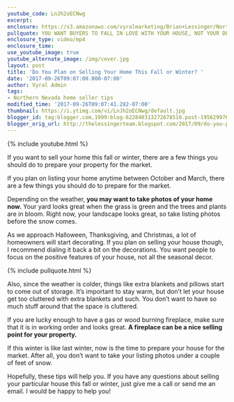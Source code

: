 ```yaml
---
youtube_code: LnJh2oECNwg
excerpt:
enclosure: https://s3.amazonaws.com/vyralmarketing/Brian+Lessinger/Northern+Nevada+Real+Estate-+Do+You+Plan+on+Selling+Your+Home+This+Fall+or+Winter%253F+(1).mp4
pullquote: YOU WANT BUYERS TO FALL IN LOVE WITH YOUR HOUSE, NOT YOUR DECORATIONS.
enclosure_type: video/mp4
enclosure_time:
use_youtube_image: true
youtube_alternate_image: /img/cover.jpg
layout: post
title: 'Do You Plan on Selling Your Home This Fall or Winter? '
date: '2017-09-26T09:07:00.000-07:00'
author: Vyral Admin
tags:
- Northern Nevada home seller tips
modified_time: '2017-09-26T09:07:41.282-07:00'
thumbnail: https://i.ytimg.com/vi/LnJh2oECNwg/default.jpg
blogger_id: tag:blogger.com,1999:blog-622840313272678510.post-1956299766806644088
blogger_orig_url: http://thelessingerteam.blogspot.com/2017/09/do-you-plan-on-selling-your-home-this.html
---
```

{% include youtube.html %}

If you want to sell your home this fall or winter, there are a few things you should do to prepare your property for the market.

If you plan on listing your home anytime between October and March, there are a few things you should do to prepare for the market.

Depending on the weather, **you may want to take photos of your home now.** Your yard looks great when the grass is green and the trees and plants are in bloom. Right now, your landscape looks great, so take listing photos before the snow comes.

As we approach Halloween, Thanksgiving, and Christmas, a lot of homeowners will start decorating. If you plan on selling your house though, I recommend dialing it back a bit on the decorations. You want people to focus on the positive features of your house, not all the seasonal decor.

{% include pullquote.html %}

Also, since the weather is colder, things like extra blankets and pillows start to come out of storage. It’s important to stay warm, but don’t let your house get too cluttered with extra blankets and such. You don’t want to have so much stuff around that the space is cluttered.

If you are lucky enough to have a gas or wood burning fireplace, make sure that it is in working order and looks great. **A fireplace can be a nice selling point for your property.**

If this winter is like last winter, now is the time to prepare your house for the market. After all, you don’t want to take your listing photos under a couple of feet of snow.

Hopefully, these tips will help you. If you have any questions about selling your particular house this fall or winter, just give me a call or send me an email. I would be happy to help you!
